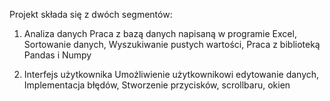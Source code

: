 Projekt składa się z dwóch segmentów:

1. Analiza danych
Praca z bazą danych napisaną w programie Excel,
Sortowanie danych,
Wyszukiwanie pustych wartości,
Praca z biblioteką Pandas i Numpy

3. Interfejs użytkownika
Umożliwienie użytkownikowi edytowanie danych,
Implementacja błędów,
Stworzenie przycisków, scrollbaru, okien
